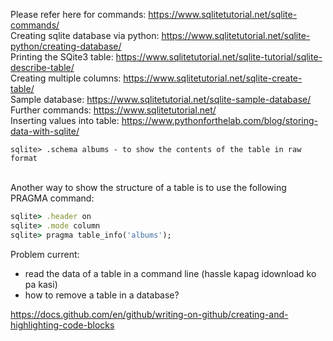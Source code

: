 
Please refer here for commands: https://www.sqlitetutorial.net/sqlite-commands/
<br>
Creating sqlite database via python: https://www.sqlitetutorial.net/sqlite-python/creating-database/
<br>
Printing the SQite3 table: https://www.sqlitetutorial.net/sqlite-tutorial/sqlite-describe-table/
<br>
Creating multiple columns: https://www.sqlitetutorial.net/sqlite-create-table/
<br>
Sample database: https://www.sqlitetutorial.net/sqlite-sample-database/
<br>
Further commands: https://www.sqlitetutorial.net/
<br>
Inserting values into table: https://www.pythonforthelab.com/blog/storing-data-with-sqlite/
<br>



``` sqlite> .schema albums - to show the contents of the table in raw format ```



<br>
Another way to show the structure of a table is to use the following PRAGMA command:
<br>

```ruby 
sqlite> .header on
sqlite> .mode column
sqlite> pragma table_info('albums');
``` 

<h> Problem current:
  - read the data of a table in a command line (hassle kapag idownload ko pa kasi)
  - how to remove a table in a database? 















https://docs.github.com/en/github/writing-on-github/creating-and-highlighting-code-blocks

